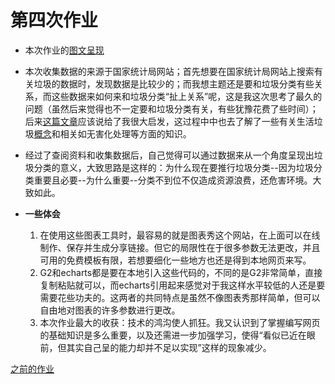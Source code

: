 # 第四次作业
- 本次作业的[图文呈现](https://www.dydata.io/show/f8f39ee4566ef5db17bb6e71aa0c1152)
- 本次收集数据的来源于国家统计局网站；首先想要在国家统计局网站上搜索有关垃圾的数据时，发现数据是比较少的；而我想主题还是要和垃圾分类有些关系，而这些数据来如何来和垃圾分类“扯上关系”呢，这是我这次思考了最久的问题（虽然后来觉得也不一定要和垃圾分类有关，有些犹豫花费了些时间）；后来[这篇文章](http://www.chinadevelopmentbrief.org.cn/news-23026.html)应该说给了我很大启发，这过程中中也去了解了一些有关生活垃圾[概念](https://baike.baidu.com/item/%E7%94%9F%E6%B4%BB%E5%9E%83%E5%9C%BE/83438?fr=aladdin)和相关如无害化处理等方面的知识。
- 经过了查阅资料和收集数据后，自己觉得可以通过数据来从一个角度呈现出垃圾分类的意义，大致思路是这样的：为什么现在要推行垃圾分类--因为垃圾分类重要且必要--为什么重要--分类不到位不仅造成资源浪费，还危害环境。大致如此。

- **一些体会**
  1. 在使用这些图表工具时，最容易的就是图表秀这个网站，在上面可以在线制作、保存并生成分享链接。但它的局限性在于很多参数无法更改，并且可用的免费模板有限，若想要细化一些地方也还是得到本地网页来写。
  2. G2和echarts都是要在本地引入这些代码的，不同的是G2非常简单，直接复制粘贴就可以，而echarts引用起来感觉对于我这样水平较低的人还是要需要花些功夫的。这两者的共同特点是虽然不像图表秀那样简单，但可以自由地对图表的许多参数进行更改。
  3. 本次作业最大的收获：技术的鸿沟使人抓狂。我又认识到了掌握编写网页的基础知识是多么重要，以及还需进一步加强学习，使得“看似已近在眼前，但其实自己呈的能力却并不足以实现”这样的现象减少。



[之前的作业](https://github.com/cheerupyxolive/Homework/blob/master/previoushw.md)

